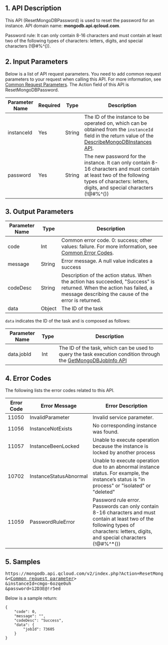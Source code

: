 ## 1. API Description
This API (ResetMongoDBPassword) is used to reset the password for an instance.
API domain name: **mongodb.api.qcloud.com**.

Password rule: It can only contain 8-16 characters and must contain at least two of the following types of characters: letters, digits, and special characters (!@#%^()).

## 2. Input Parameters
Below is a list of API request parameters. You need to add common request parameters to your request when calling this API. For more information, see [Common Request Parameters](https://intl.cloud.tencent.com/document/product/213/6976). The Action field of this API is ResetMongoDBPassword.

| Parameter Name | Required | Type | Description |
|---------|---------|---------|---------|
| instanceId | Yes | String | The ID of the instance to be operated on, which can be obtained from the `instanceId` field in the return value of the [DescribeMongoDBInstances API](https://intl.cloud.tencent.com/document/product/240/8312). |
| password | Yes | String | The new password for the instance. It can only contain 8-16 characters and must contain at least two of the following types of characters: letters, digits, and special characters (!@#%^()) |

## 3. Output Parameters

| Parameter Name | Type | Description |
|---------|---------|---------|
| code | Int | Common error code. 0: success; other values: failure. For more information, see [Common Error Codes](https://intl.cloud.tencent.com/document/product/377/8946). |
| message | String | Error message. A null value indicates a success |
| codeDesc | String | Description of the action status. When the action has succeeded, "Success" is returned. When the action has failed, a message describing the cause of the error is returned. |
| data | Object | The ID of the task |

`data` indicates the ID of the task and is composed as follows:

| Parameter Name | Type | Description |
|---------|---------|---------|
| data.jobId | Int | The ID of the task, which can be used to query the task execution condition through the [GetMongoDBJobInfo API](https://intl.cloud.tencent.com/document/product/240/8310) |


## 4. Error Codes
The following lists the error codes related to this API.

| Error Code | Error Message | Error Description |
|---------|---------|---------|
| 11050 | InvalidParameter | Invalid service parameter. |
|11056|InstanceNotExists| No corresponding instance was found. |
| 11057 | InstanceBeenLocked | Unable to execute operation because the instance is locked by another process |
| 10702 | InstanceStatusAbnormal | Unable to execute operation due to an abnormal instance status. For example, the instance’s status is "in process" or "isolated" or "deleted" |
|11059|PasswordRuleError| Password rule error. Passwords can only contain 8-16 characters and must contain at least two of the following types of characters: letters, digits, and special characters (!@#%^*()) |

## 5. Samples
<pre>
https://mongodb.api.qcloud.com/v2/index.php?Action=ResetMongoDBPassword
&<<a href="https://intl.cloud.tencent.com/doc/api/229/6976">Common request parameter</a>>
&instanceId=cmgo-6ozqe0uh
&password=12D3E@!r5ed
</pre>
Below is a sample return:
```
{
    "code": 0,
    "message": "",
    "codeDesc": "Success",
    "data": {
        "jobId": 73605
    }
}

```